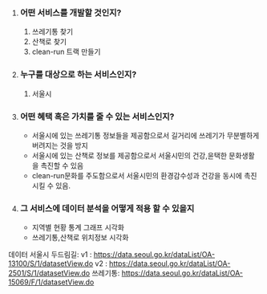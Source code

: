 1. ### 어떤 서비스를 개발할 것인지?
    1. 쓰레기통 찾기
    2. 산책로 찾기
    3. clean-run 트랙 만들기
2. ### 누구를 대상으로 하는 서비스인지?
    1. 서울시
3. ### 어떤 혜택 혹은 가치를 줄 수 있는 서비스인지?
    - 서울시에 있는 쓰레기통 정보들을 제공함으로서 길거리에 쓰레기가 무분별하게 버려지는 것을 방지
    - 서울시에 있는 산책로 정보를 제공함으로서 서울시민의 건강,윤택한 문화생활을 촉진할 수 있음
    - clean-run문화를 주도함으로서 서울시민의 환경감수성과 건강을 동시에 촉진시킬 수 있음.
4. ### 그 서비스에 데이터 분석을 어떻게 적용 할 수 있을지
    - 지역별 현황 통계 그래프 시각화
    - 쓰레기통,산책로 위치정보 시각화

데이터
서울시 두드림길:
v1 : https://data.seoul.go.kr/dataList/OA-13100/S/1/datasetView.do
v2 : https://data.seoul.go.kr/dataList/OA-2501/S/1/datasetView.do
쓰레기통:
https://data.seoul.go.kr/dataList/OA-15069/F/1/datasetView.do
